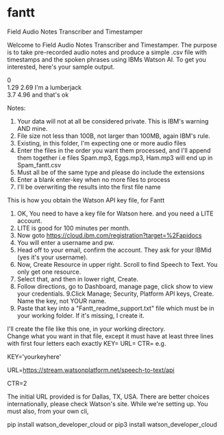 
# fantt
Field Audio Notes Transcriber and Timestamper

Welcome to Field Audio Notes Transcriber and Timestamper.
The purpose is to take pre-recorded audio notes and
produce a simple .csv file with timestamps and the spoken phrases
using IBMs Watson AI.  To get you interested, here's your sample output.


   0   
   1.29	2.69	I'm a lumberjack   
   3.7	4.96	and that's ok

Notes:
   1. Your data will not at all be considered private.  This is IBM's warning AND mine.
   2. File size not less than 100B, not larger than 100MB, again IBM's rule.
   3. Existing, in this folder, I'm expecting one or more audio files
   4. Enter the files in the order you want them processed, and I'll append them together
      i.e files Spam.mp3, Eggs.mp3, Ham.mp3 will end up in Spam_fantt.csv
   5. Must all be of the same type and please do include the extensions
   6. Enter a blank enter-key when no more files to process
   7. I'll be overwriting the results into the first file name

This is how you obtain the Watson API key file, for Fantt
1. OK, You need to have a key file for Watson here.  and you need a LITE account.  
2. LITE is good for 100 minutes per month.
3. Now goto https://cloud.ibm.com/registration?target=%2Fapidocs
4. You will enter a username and pw.
5. Head off to your email, confirm the account.  They ask for your IBMid (yes it's your username). 
6. Now, Create Resource in upper right. Scroll to find Speech to Text.  You only get one resource.
7. Select that, and then in lower right, Create. 
8. Follow directions, go to Dashboard, manage page, click show to view your credentials.
9.Click Manage; Security, Platform API keys, Create.  Name the key, not YOUR name.
10. Paste that key into a "Fantt_readme_support.txt" file which must be in your working folder. If it's missing, I create it.

I'll create the file like this one, in your working directory.  
Change what you want in that file, except it must have at least three lines with first four 
letters each exactly KEY= URL= CTR= e.g.

KEY='yourkeyhere'

URL=https://stream.watsonplatform.net/speech-to-text/api

CTR=2
  
The initial URL provided is for Dallas, TX, USA.
There are better choices internationally, please check Watson's site.
While we're setting up. You must also, from your own cli,  

pip install watson_developer_cloud or pip3 install watson_developer_cloud

